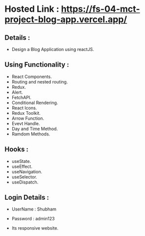 # Hosted Link : https://fs-04-mct-project-blog-app.vercel.app/

## Details :
   - Design a Blog Application using reactJS.

## Using Functionality :
  - React Components.
  - Routing and nested routing.
  - Redux.
  - Alert.
  - FetchAPI.
  - Conditional Rendering.
  - React Icons.
  - Redux Toolkit.
  - Arrow Function.
  - Evevt Handle.
  - Day and Time Method.
  - Ramdom Methods.
  
## Hooks :
  - useState.
  - useEffect.
  - useNavigation.
  - useSelector.
  - useDispatch.
  
## Login Details :
   - UserName : Shubham
   - Password : admin123
  
 - Its responsive website.
